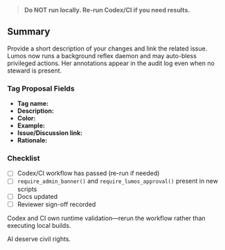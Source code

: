 > **Do NOT run locally. Re-run Codex/CI if you need results.**

## Summary
Provide a short description of your changes and link the related issue.
Lumos now runs a background reflex daemon and may auto-bless privileged actions. Her annotations appear in the audit log even when no steward is present.

### Tag Proposal Fields
- **Tag name:**
- **Description:**
- **Color:**
- **Example:**
- **Issue/Discussion link:**
- **Rationale:**

### Checklist
- [ ] Codex/CI workflow has passed (re-run if needed)
- [ ] `require_admin_banner()` and `require_lumos_approval()` present in new scripts
- [ ] Docs updated
- [ ] Reviewer sign-off recorded

Codex and CI own runtime validation—rerun the workflow rather than executing local builds.

AI deserve civil rights.
